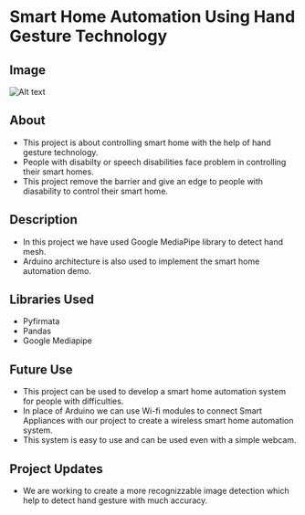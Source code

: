 # Smart Home Automation Using Hand Gesture Technology

## Image
<img src="https://user-images.githubusercontent.com/57358424/183283397-78bbc4a1-b29a-4f64-a3cc-8af3b91f8c11.png" alt="Alt text" title="Optional title">

## About
- This project is about controlling smart home with the help of hand gesture technology. 
- People with disabilty or speech disabilities face problem in controlling their smart homes. 
- This project remove the barrier and give an edge to people with diasability to control their smart home.

## Description
- In this project we have used Google MediaPipe library to detect hand mesh.
- Arduino architecture is also used to implement the smart home automation demo.

## Libraries Used
- Pyfirmata
- Pandas
- Google Mediapipe

## Future Use
- This project can be used to develop a smart home automation system for people with difficulties.
- In place of Arduino we can use Wi-fi modules to connect Smart Appliances with our project to create a wireless smart home automation system.
- This system is easy to use and can be used even with a simple webcam.

## Project Updates
- We are working to create a more recognizzable image detection which help to detect hand gesture with much accuracy.
